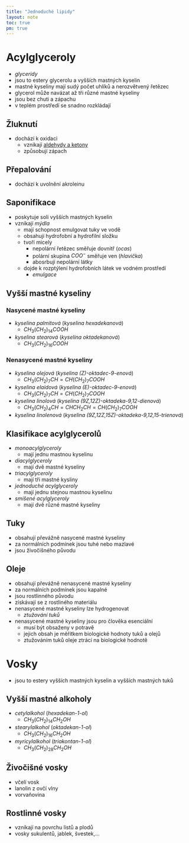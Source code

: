 ```yaml
---
title: "Jednoduché lipidy"
layout: note
toc: true
pm: true
---
```

# Acylglyceroly
- _glyceridy_
- jsou to estery glycerolu a vyšších mastných kyselin
- mastné kyseliny mají sudý počet uhlíků a nerozvětvený řetězec
- glycerol může navázat až tři různé mastné kyseliny
- jsou bez chuti a zápachu
- v teplém prostředí se snadno rozkládají
## Žluknutí
- dochází k oxidaci
    - vznikají [aldehydy a ketony](/notes/research/chemistry/organic-chemistry/carbohydrates/aldehydes-and-ketones)
    - způsobují zápach
## Přepalování
- dochází k uvolnění akroleinu
## Saponifikace
- poskytuje soli vyšších mastných kyselin
- vznikají _mýdla_
    - mají schopnost emulgovat tuky ve vodě
    - obsahují hydrofobní a hydrofilní složku
    - tvoří micely
        - nepolární řetězec směřuje dovnitř (_ocas_)
        - polární skupina $COO^-$ směřuje ven (_hlavička_)
        - abosrbují nepolární látky
    - dojde k rozptýlení hydrofobních látek ve vodném prostředí
        - _emulgace_
## Vyšší mastné kyseliny
### Nasycené mastné kyseliny
- _kyselina palmitová_ (_kyselina hexadekanová_)
    - $CH_3(CH_2)_{14}COOH$
- _kyselina stearová_ (_kyselina oktadekanová_)
    - $CH_3(CH_2)_{16}COOH$
### Nenasycené mastné kyseliny
- _kyselina olejová_ (_kyselina (Z)-oktadec-9-enová_)
    - $CH_3(CH_2)_7CH=CH(CH_2)_7COOH$
- _kyselina elaidová_ (_kyselina (E)-oktadec-9-enová_)
    - $CH_3(CH_2)_7CH=CH(CH_2)_7COOH$
- _kyselina linolová_ (_kyselina (9Z,12Z)-oktadeka-9,12-dienová_)
    - $CH_3(CH_2)_4CH=CHCH_2CH=CH(CH_2)_7COOH$
- _kyselina linolenová_ (_kyselina (9Z,12Z,15Z)-oktadeka-9,12,15-trienová_)
## Klasifikace acylglycerolů
- _monoacylglyceroly_
    - mají jednu mastnou kyselinu
- _diacylglyceroly_
    - mají dvě mastné kyseliny
- _triacylglyceroly_
    - mají tři mastné kysliny
- _jednoduché acylglyceroly_
    - mají jednu stejnou mastnou kyselinu
- _smíšené acylglyceroly_
    - mají dvě různé mastné kyseliny
## Tuky
- obsahují převážně nasycené mastné kyseliny
- za normálních podmínek jsou tuhé nebo mazlavé
- jsou živočišného původu
## Oleje
- obsahují převážně nenasycené mastné kyseliny
- za normálních podmínek jsou kapalné
- jsou rostlinného původu
- získávají se z rostliného materiálu
- nenasycené mastné kyseliny lze hydrogenovat
    - _ztužování tuků_
- nenasycené mastné kyseliny jsou pro člověka esenciální
    - musí být obsaženy v potravě
    - jejich obsah je měřítkem biologické hodnoty tuků a olejů
    - ztužováním tuků oleje ztrácí na biologické hodnotě
# Vosky
- jsou to estery vyšších mastných kyselin a vyšších mastných tuků
## Vyšší mastné alkoholy
- _cetylalkohol_ (_hexadekan-1-ol_)
    - $CH_3(CH_2)_{14}CH_2OH$
- _stearylalkohol_ (_oktadekan-1-ol_)
    - $CH_3(CH_2)_{16}CH_2OH$
- _myricylalkohol_ (_triakontan-1-ol_)
    - $CH_3(CH_2)_{28}CH_2OH$
## Živočišné vosky
- včelí vosk
- lanolin z ovčí vlny
- vorvaňovina
## Rostlinné vosky
- vznikají na povrchu listů a plodů
- vosky sukulentů, jablek, švestek,...